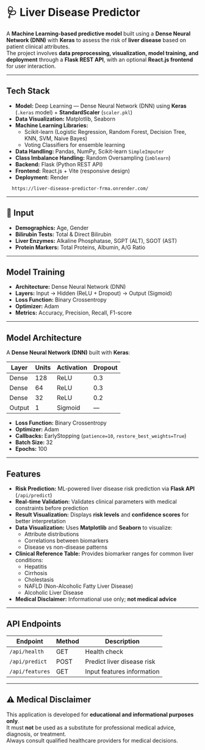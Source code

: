 # 🩺 Liver Disease Predictor

A **Machine Learning-based predictive model** built using a **Dense Neural Network (DNN)** with **Keras** to assess the risk of **liver disease** based on patient clinical attributes.  
The project involves **data preprocessing, visualization, model training, and deployment** through a **Flask REST API**, with an optional **React.js frontend** for user interaction.

---

##  Tech Stack
- **Model:** Deep Learning — Dense Neural Network (DNN) using **Keras** (`.keras` model) + **StandardScaler** (`scaler.pkl`)
- **Data Visualization:** Matplotlib, Seaborn
- **Machine Learning Libraries:**  
  - Scikit-learn (Logistic Regression, Random Forest, Decision Tree, KNN, SVM, Naive Bayes)
  - Voting Classifiers for ensemble learning
- **Data Handling:** Pandas, NumPy, Scikit-learn `SimpleImputer`
- **Class Imbalance Handling:** Random Oversampling (`imblearn`)
- **Backend:** Flask (Python REST API)
- **Frontend:** React.js + Vite (responsive design)
- **Deployment:** Render
  
```
  https://liver-disease-predictor-frma.onrender.com/
```
---

## 🔬 Input
- **Demographics:** Age, Gender  
- **Bilirubin Tests:** Total & Direct Bilirubin  
- **Liver Enzymes:** Alkaline Phosphatase, SGPT (ALT), SGOT (AST)  
- **Protein Markers:** Total Proteins, Albumin, A/G Ratio  

---
## Model Training

- **Architecture:** Dense Neural Network (DNN)
- **Layers:** Input → Hidden (ReLU + Dropout) → Output (Sigmoid)
- **Loss Function:** Binary Crossentropy
- **Optimizer:** Adam
- **Metrics:** Accuracy, Precision, Recall, F1-score

---
## Model Architecture
A **Dense Neural Network (DNN)** built with **Keras**:

| Layer | Units | Activation | Dropout |
|-------|-------|------------|---------|
| Dense | 128   | ReLU       | 0.3     |
| Dense | 64    | ReLU       | 0.3     |
| Dense | 32    | ReLU       | 0.2     |
| Output| 1     | Sigmoid    | —       |

- **Loss Function:** Binary Crossentropy  
- **Optimizer:** Adam  
- **Callbacks:** EarlyStopping (`patience=10`, `restore_best_weights=True`)  
- **Batch Size:** 32  
- **Epochs:** 100  

---
##  Features
- **Risk Prediction:** ML-powered liver disease risk prediction via **Flask API** (`/api/predict`)
- **Real-time Validation:** Validates clinical parameters with medical constraints before prediction
- **Result Visualization:** Displays **risk levels** and **confidence scores** for better interpretation
- **Data Visualization:** Uses **Matplotlib** and **Seaborn** to visualize:
  - Attribute distributions
  - Correlations between biomarkers
  - Disease vs non-disease patterns
- **Clinical Reference Table:** Provides biomarker ranges for common liver conditions:
  - Hepatitis
  - Cirrhosis
  - Cholestasis
  - NAFLD (Non-Alcoholic Fatty Liver Disease)
  - Alcoholic Liver Disease
- **Medical Disclaimer:** Informational use only; **not medical advice**

---

##  API Endpoints

| Endpoint        | Method | Description                  |
|-----------------|--------|------------------------------|
| `/api/health`   | GET    | Health check                 |
| `/api/predict`  | POST   | Predict liver disease risk   |
| `/api/features` | GET    | Input features information   |


---

## ⚠️ Medical Disclaimer
This application is developed for **educational and informational purposes only**.  
It must **not** be used as a substitute for professional medical advice, diagnosis, or treatment.  
Always consult qualified healthcare providers for medical decisions.



